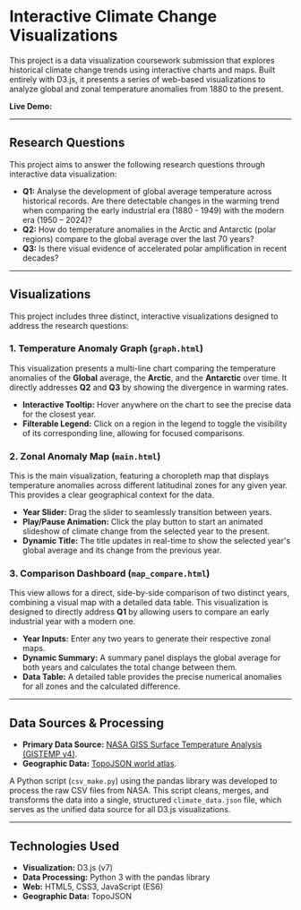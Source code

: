 # Interactive Climate Change Visualizations

This project is a data visualization coursework submission that explores historical climate change trends using interactive charts and maps. Built entirely with D3.js, it presents a series of web-based visualizations to analyze global and zonal temperature anomalies from 1880 to the present.

**Live Demo:** 

---

## Research Questions

This project aims to answer the following research questions through interactive data visualization:

* **Q1:** Analyse the development of global average temperature across historical records. Are there detectable changes in the warming trend when comparing the early industrial era (1880 - 1949) with the modern era (1950 – 2024)?
* **Q2:** How do temperature anomalies in the Arctic and Antarctic (polar regions) compare to the global average over the last 70 years?
* **Q3:** Is there visual evidence of accelerated polar amplification in recent decades?

---

## Visualizations

This project includes three distinct, interactive visualizations designed to address the research questions:

### 1. Temperature Anomaly Graph (`graph.html`)

This visualization presents a multi-line chart comparing the temperature anomalies of the **Global** average, the **Arctic**, and the **Antarctic** over time. It directly addresses **Q2** and **Q3** by showing the divergence in warming rates.
* **Interactive Tooltip:** Hover anywhere on the chart to see the precise data for the closest year.
* **Filterable Legend:** Click on a region in the legend to toggle the visibility of its corresponding line, allowing for focused comparisons.

### 2. Zonal Anomaly Map (`main.html`)

This is the main visualization, featuring a choropleth map that displays temperature anomalies across different latitudinal zones for any given year. This provides a clear geographical context for the data.
* **Year Slider:** Drag the slider to seamlessly transition between years.
* **Play/Pause Animation:** Click the play button to start an animated slideshow of climate change from the selected year to the present.
* **Dynamic Title:** The title updates in real-time to show the selected year's global average and its change from the previous year.

### 3. Comparison Dashboard (`map_compare.html`)

This view allows for a direct, side-by-side comparison of two distinct years, combining a visual map with a detailed data table. This visualization is designed to directly address **Q1** by allowing users to compare an early industrial year with a modern one.
* **Year Inputs:** Enter any two years to generate their respective zonal maps.
* **Dynamic Summary:** A summary panel displays the global average for both years and calculates the total change between them.
* **Data Table:** A detailed table provides the precise numerical anomalies for all zones and the calculated difference.

---

## Data Sources & Processing

* **Primary Data Source:** [NASA GISS Surface Temperature Analysis (GISTEMP v4)](https://data.giss.nasa.gov/gistemp/).
* **Geographic Data:** [TopoJSON world atlas](https://github.com/topojson/world-atlas).

A Python script (`csv_make.py`) using the pandas library was developed to process the raw CSV files from NASA. This script cleans, merges, and transforms the data into a single, structured `climate_data.json` file, which serves as the unified data source for all D3.js visualizations.

---

## Technologies Used

* **Visualization:** D3.js (v7)
* **Data Processing:** Python 3 with the pandas library
* **Web:** HTML5, CSS3, JavaScript (ES6)
* **Geographic Data:** TopoJSON
